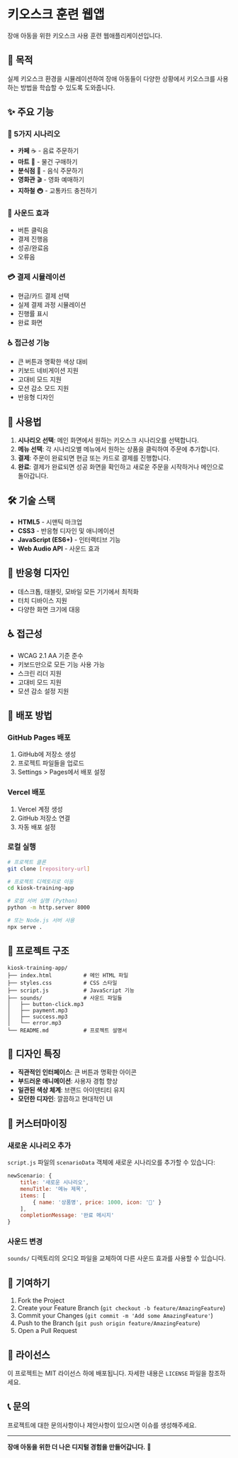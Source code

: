 # 키오스크 훈련 웹앱

장애 아동을 위한 키오스크 사용 훈련 웹애플리케이션입니다.

## 🎯 목적

실제 키오스크 환경을 시뮬레이션하여 장애 아동들이 다양한 상황에서 키오스크를 사용하는 방법을 학습할 수 있도록 도와줍니다.

## ✨ 주요 기능

### 🏪 5가지 시나리오
- **카페** ☕ - 음료 주문하기
- **마트** 🛒 - 물건 구매하기  
- **분식점** 🍜 - 음식 주문하기
- **영화관** 🎬 - 영화 예매하기
- **지하철** 🚇 - 교통카드 충전하기

### 🎵 사운드 효과
- 버튼 클릭음
- 결제 진행음
- 성공/완료음
- 오류음

### 💳 결제 시뮬레이션
- 현금/카드 결제 선택
- 실제 결제 과정 시뮬레이션
- 진행률 표시
- 완료 화면

### ♿ 접근성 기능
- 큰 버튼과 명확한 색상 대비
- 키보드 네비게이션 지원
- 고대비 모드 지원
- 모션 감소 모드 지원
- 반응형 디자인

## 🚀 사용법

1. **시나리오 선택**: 메인 화면에서 원하는 키오스크 시나리오를 선택합니다.
2. **메뉴 선택**: 각 시나리오별 메뉴에서 원하는 상품을 클릭하여 주문에 추가합니다.
3. **결제**: 주문이 완료되면 현금 또는 카드로 결제를 진행합니다.
4. **완료**: 결제가 완료되면 성공 화면을 확인하고 새로운 주문을 시작하거나 메인으로 돌아갑니다.

## 🛠️ 기술 스택

- **HTML5** - 시맨틱 마크업
- **CSS3** - 반응형 디자인 및 애니메이션
- **JavaScript (ES6+)** - 인터랙티브 기능
- **Web Audio API** - 사운드 효과

## 📱 반응형 디자인

- 데스크톱, 태블릿, 모바일 모든 기기에서 최적화
- 터치 디바이스 지원
- 다양한 화면 크기에 대응

## ♿ 접근성

- WCAG 2.1 AA 기준 준수
- 키보드만으로 모든 기능 사용 가능
- 스크린 리더 지원
- 고대비 모드 지원
- 모션 감소 설정 지원

## 🚀 배포 방법

### GitHub Pages 배포

1. GitHub에 저장소 생성
2. 프로젝트 파일들을 업로드
3. Settings > Pages에서 배포 설정

### Vercel 배포

1. Vercel 계정 생성
2. GitHub 저장소 연결
3. 자동 배포 설정

### 로컬 실행

```bash
# 프로젝트 클론
git clone [repository-url]

# 프로젝트 디렉토리로 이동
cd kiosk-training-app

# 로컬 서버 실행 (Python)
python -m http.server 8000

# 또는 Node.js 서버 사용
npx serve .
```

## 📁 프로젝트 구조

```
kiosk-training-app/
├── index.html          # 메인 HTML 파일
├── styles.css          # CSS 스타일
├── script.js           # JavaScript 기능
├── sounds/             # 사운드 파일들
│   ├── button-click.mp3
│   ├── payment.mp3
│   ├── success.mp3
│   └── error.mp3
└── README.md           # 프로젝트 설명서
```

## 🎨 디자인 특징

- **직관적인 인터페이스**: 큰 버튼과 명확한 아이콘
- **부드러운 애니메이션**: 사용자 경험 향상
- **일관된 색상 체계**: 브랜드 아이덴티티 유지
- **모던한 디자인**: 깔끔하고 현대적인 UI

## 🔧 커스터마이징

### 새로운 시나리오 추가

`script.js` 파일의 `scenarioData` 객체에 새로운 시나리오를 추가할 수 있습니다:

```javascript
newScenario: {
    title: '새로운 시나리오',
    menuTitle: '메뉴 제목',
    items: [
        { name: '상품명', price: 1000, icon: '🎯' }
    ],
    completionMessage: '완료 메시지'
}
```

### 사운드 변경

`sounds/` 디렉토리의 오디오 파일을 교체하여 다른 사운드 효과를 사용할 수 있습니다.

## 🤝 기여하기

1. Fork the Project
2. Create your Feature Branch (`git checkout -b feature/AmazingFeature`)
3. Commit your Changes (`git commit -m 'Add some AmazingFeature'`)
4. Push to the Branch (`git push origin feature/AmazingFeature`)
5. Open a Pull Request

## 📄 라이선스

이 프로젝트는 MIT 라이선스 하에 배포됩니다. 자세한 내용은 `LICENSE` 파일을 참조하세요.

## 📞 문의

프로젝트에 대한 문의사항이나 제안사항이 있으시면 이슈를 생성해주세요.

---

**장애 아동을 위한 더 나은 디지털 경험을 만들어갑니다.** 🚀 